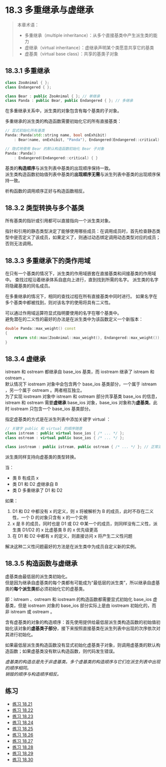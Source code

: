 # 18.3 多重继承与虚继承

> 本章术语：
>
> * 多重继承（multiple inheritance）：从多个直接基类中产生派生类的能力
> * 虚继承（virtual inheritance）：虚继承声明某个类愿意共享它的基类
> * 虚基类（virtual base class）：共享的基类子对象

## 18.3.1 多重继承

```cpp
class ZooAnimal { };
class Endangered { };

class Bear : public ZooAnimal { }; // 单继承
class Panda : public Bear, public Endangered { }; // 多继承
```

在多重继承关系中，派生类的对象包含有每个基类的子对象。

多重继承的派生类的构造函数需要初始化它的所有直接基类：

```cpp
// 显式初始化所有基类
Panda::Panda(std::string name, bool onExhibit)
    : Bear(name, onExhibit, "Panda"), Endangered(Endangered::critical) { }

// 隐式地使用 Bear 的默认构造函数初始化 Bear 子对象
Panda::Panda()
    : Endangered(Endangered::critical) { }
```

基类的**构造顺序**与派生列表中基类的出现顺序保持一致。  
派生类构造函数初始值列表中基类的**出现顺序无需**与派生列表中基类的出现顺序保持一致。

析构函数的调用顺序正好与构造函数相反。

## 18.3.2 类型转换与多个基类

所有基类的指针或引用都可以直接指向一个派生类对象。

指针和引用的静态类型决定了能够使用哪些成员：在调用成员时，首先检查静态类型中是否定义了该成员，如果定义了，则通过动态绑定调用动态类型对应的成员；否则无法调用。

## 18.3.3 多重继承下的类作用域

在只有一个基类的情况下，派生类的作用域嵌套在直接基类和间接基类的作用域中。
查找过程沿着继承体系自底向上进行，直到找到所需的名字。
派生类的名字将隐藏基类的同名成员。

在多重继承的情况下，相同的查找过程在所有直接基类中同时进行。
如果名字在多个基类中都被找到，则对该名字的使用将具有二义性。

可以通过作用域运算符显式指明要使用的名字在哪个基类中。  
避免潜在的二义性的最好的办法是在派生类中为该函数定义一个新版本：

```cpp
double Panda::max_weight() const
{
    return std::max(ZooAnimal::max_weight(), Endangered::max_weight());
}
```

## 18.3.4 虚继承

istream 和 ostream 都继承自 base_ios 基类，而 iostream 继承了 istream 和 ostream 。  
默认情况下 iostream 对象中会包含两个 base_ios 基类部分，一个属于 istream ，另一个属于 ostream 。两者相互独立。  
为了实现 iostream 对象中 istream 和 ostream 部分共享基类 base_ios 的信息，istream 和 ostream 需要**虚继承** base_ios 对象，base_ios 对象称为**虚基类**。此时 iostream 只包含一个 base_ios 基类部分。

指定虚基类的方式是在派生列表中添加关键字 virtual ：

```cpp
// 关键字 public 和 virtual 的顺序随意
class istream : public virtual base_ios { /* ... */ };
class ostream : virtual public base_ios { /* ... */ };

class iostream : public istream, public ostream { /* ... */ }; // 正常派生
```

派生类同样支持向虚基类的类型转换。

当：

* 类 B 有成员 x
* 类 D1 和 D2 虚继承自 B
* 类 D 多重继承了 D1 和 D2

如果：

1. D1 和 D2 中都没有 x 的定义，则 x 将被解析为 B 的成员，此时不存在二义性，一个 D 的对象只含有 x 的一个实例
2. x 是 B 的成员，同时也是 D1 或 D2 中某一个的成员，则同样没有二义性，派生类 D1/D2 的 x 比虚基类 B 的 x 优先级更高
3. 在 D1 和 D2 中都有 x 的定义，则直接访问 x 将产生二义性问题

解决这种二义性问题最好的方法是在派生类中为成员自定义新的实例。

## 18.3.5 构造函数与虚继承

虚基类由最低层的派生类初始化。  
但是因为继承自虚基类的每个类都有可能成为“最低层的派生类”，所以继承自虚基类的**每个派生类**都必须初始化它的虚基类。

即：istream 、ostream 和 iostream 的构造函数都需要显式初始化 base_ios 虚基类，但是 iostream 对象的 base_ios 部分实际上是由 iostream 初始化的，而非 istream 或 ostream 。

含有虚基类的对象的构造顺序：首先使用提供给最低层派生类构造函数的初始值初始化该对象的**虚基类子部分**，接下来按照直接基类在派生列表中出现的次序依次对其进行初始化。

如果最低层派生类构造函数没有显式初始化虚基类子对象，则调用虚基类的默认构造函数；如果虚基类没有默认构造函数，则代码发生错误。

*虚基类的构造总是先于非虚基类。多个虚基类的构造顺序与它们在派生列表中出现的顺序相同。*  
*销毁的顺序与构造顺序相反。*

## 练习

* [练习 18.21](../src/quiz_18.21.md)
* [练习 18.22](../src/quiz_18.22.md)
* [练习 18.23](../src/quiz_18.23.md)
* [练习 18.24](../src/quiz_18.24.md)
* [练习 18.25](../src/quiz_18.25.md)
* [练习 18.26](../src/quiz_18.26.cpp)
* [练习 18.27](../src/quiz_18.27.cpp)
* [练习 18.28](../src/quiz_18.28.md)
* [练习 18.29](../src/quiz_18.29.md)
* [练习 18.30](../src/quiz_18.30.cpp)
